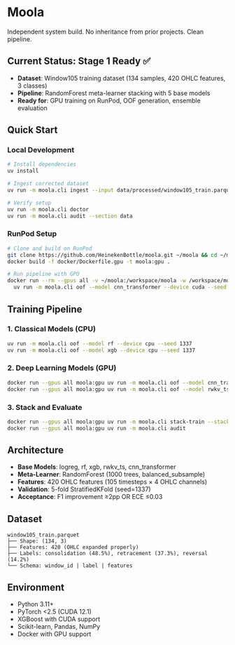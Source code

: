 # Moola
Independent system build. No inheritance from prior projects. Clean pipeline.

## Current Status: Stage 1 Ready ✅

- **Dataset**: Window105 training dataset (134 samples, 420 OHLC features, 3 classes)
- **Pipeline**: RandomForest meta-learner stacking with 5 base models
- **Ready for**: GPU training on RunPod, OOF generation, ensemble evaluation

## Quick Start

### Local Development
```bash
# Install dependencies
uv install

# Ingest corrected dataset
uv run -m moola.cli ingest --input data/processed/window105_train.parquet

# Verify setup
uv run -m moola.cli doctor
uv run -m moola.cli audit --section data
```

### RunPod Setup
```bash
# Clone and build on RunPod
git clone https://github.com/HeinekenBottle/moola.git ~/moola && cd ~/moola
docker build -f docker/Dockerfile.gpu -t moola:gpu .

# Run pipeline with GPU
docker run --rm --gpus all -v ~/moola:/workspace/moola -w /workspace/moola moola:gpu \
  uv run -m moola.cli oof --model cnn_transformer --device cuda --seed 1337
```

## Training Pipeline

### 1. Classical Models (CPU)
```bash
uv run -m moola.cli oof --model rf --device cpu --seed 1337
uv run -m moola.cli oof --model xgb --device cpu --seed 1337
```

### 2. Deep Learning Models (GPU)
```bash
docker run --gpus all moola:gpu uv run -m moola.cli oof --model cnn_transformer --device cuda --seed 1337
docker run --gpus all moola:gpu uv run -m moola.cli oof --model rwkv_ts --device cuda --seed 1337
```

### 3. Stack and Evaluate
```bash
docker run --gpus all moola:gpu uv run -m moola.cli stack-train --stacker rf --seed 1337
docker run --gpus all moola:gpu uv run -m moola.cli audit
```

## Architecture

- **Base Models**: logreg, rf, xgb, rwkv_ts, cnn_transformer
- **Meta-Learner**: RandomForest (1000 trees, balanced_subsample)
- **Features**: 420 OHLC features (105 timesteps × 4 OHLC channels)
- **Validation**: 5-fold StratifiedKFold (seed=1337)
- **Acceptance**: F1 improvement ≥2pp OR ECE ≤0.03

## Dataset

```
window105_train.parquet
├── Shape: (134, 3)
├── Features: 420 (OHLC expanded properly)
├── Labels: consolidation (48.5%), retracement (37.3%), reversal (14.2%)
└── Schema: window_id | label | features
```

## Environment

- Python 3.11+
- PyTorch <2.5 (CUDA 12.1)
- XGBoost with CUDA support
- Scikit-learn, Pandas, NumPy
- Docker with GPU support
